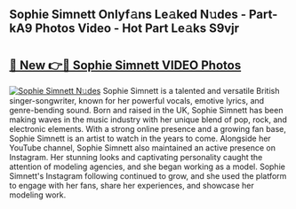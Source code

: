 ## Sophie Simnett Onlyf𝚊ns Le𝚊ked N𝚞des - Part-kA9 Photos Video - Hot Part Le𝚊ks S9vjr

# <h2><a href="http://ac17558.deff.icu/?id=Sophie+Simnett">🔗 New 👉🔴 Sophie Simnett VIDEO Photos</a></h2>

[![Sophie Simnett N𝚞des](https://i.imgur.com/rIISA9y.gif)](http://ac17558.deff.icu/?id=Sophie+Simnett)
Sophie Simnett is a talented and versatile British singer-songwriter, known for her powerful vocals, emotive lyrics, and genre-bending sound. Born and raised in the UK, Sophie Simnett has been making waves in the music industry with her unique blend of pop, rock, and electronic elements. With a strong online presence and a growing fan base, Sophie Simnett is an artist to watch in the years to come. Alongside her YouTube channel, Sophie Simnett also maintained an active presence on Instagram. Her stunning looks and captivating personality caught the attention of modeling agencies, and she began working as a model. Sophie Simnett's Instagram following continued to grow, and she used the platform to engage with her fans, share her experiences, and showcase her modeling work.
